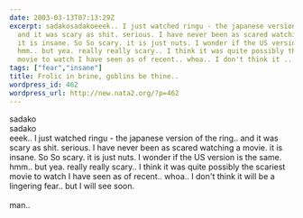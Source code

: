 ```yaml
---
date: 2003-03-13T07:13:29Z
excerpt: sadakosadakoeeek.. I just watched ringu - the japanese version of the ring..
  and it was scary as shit. serious. I have never been as scared watching a movie.
  it is insane. So So scary. it is just nuts. I wonder if the US version is the same.
  hmm.. but yea. really really scary.. I think it was quite possibly the scariest
  movie to watch I have seen as of recent.. whoa.. I don't think it ...
tags: ["fear","insane"]
title: Frolic in brine, goblins be thine..
wordpress_id: 462
wordpress_url: http://new.nata2.org/?p=462
---
```


sadako<br/>sadako<br/>eeek.. I just watched ringu - the japanese version of the ring.. and it was scary as shit. serious. I have never been as scared watching a movie. it is insane. So So scary. it is just nuts. I wonder if the US version is the same. hmm.. but yea. really really scary.. I think it was quite possibly the scariest movie to watch I have seen as of recent.. whoa.. I don't think it will be a lingering fear.. but I will see soon.<br/><br/>man.. 
